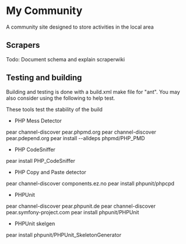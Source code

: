 My Community
============

A community site designed to store activities in the local area

Scrapers
--------

Todo: Document schema and explain scraperwiki


Testing and building
--------------------

Building and testing is done with a build.xml make file for "ant". You may also consider using the following to help test.

These tools test the stability of the build

* PHP Mess Detector 

pear channel-discover pear.phpmd.org 
pear channel-discover pear.pdepend.org 
pear install --alldeps phpmd/PHP_PMD
 
* PHP CodeSniffer

pear install PHP_CodeSniffer

* PHP Copy and Paste detector

pear channel-discover components.ez.no
pear install phpunit/phpcpd

* PHPUnit

pear channel-discover pear.phpunit.de
pear channel-discover pear.symfony-project.com
pear install phpunit/PHPUnit

* PHPUnit skelgen

pear install phpunit/PHPUnit_SkeletonGenerator
